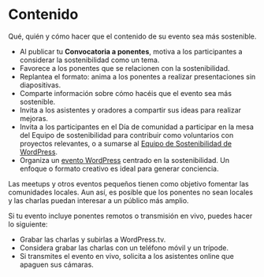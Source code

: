 # Contenido

Qué, quién y cómo hacer que el contenido de su evento sea más sostenible.

- Al publicar tu **Convocatoria a ponentes**, motiva a los participantes a considerar la sostenibilidad como un tema.
- Favorece a los ponentes que se relacionen con la sostenibilidad.
- Replantea el formato: anima a los ponentes a realizar presentaciones sin diapositivas.
- Comparte información sobre cómo hacéis que el evento sea más sostenible.
- Invita a los asistentes y oradores a compartir sus ideas para realizar mejoras.
- Invita a los participantes en el Día de comunidad a participar en la mesa del Equipo de sostenibilidad para contribuir como voluntarios con proyectos relevantes, o a sumarse al [Equipo de Sostenibilidad de WordPress](https://make.wordpress.org/sustainability/).
- Organiza un [evento WordPress](https://make.wordpress.org/community/handbook/community-deputy/other-event-formats/nextgen-wordpress-event/) centrado en la sostenibilidad. Un enfoque o formato creativo es ideal para generar conciencia.

Las meetups y otros eventos pequeños tienen como objetivo fomentar las comunidades locales. Aun así, es posible que los ponentes no sean locales y las charlas puedan interesar a un público más amplio.

Si tu evento incluye ponentes remotos o transmisión en vivo, puedes hacer lo siguiente:

- Grabar las charlas y subirlas a WordPress.tv.
- Considera grabar las charlas con un teléfono móvil y un trípode.
- Si transmites el evento en vivo, solicita a los asistentes online que apaguen sus cámaras.
